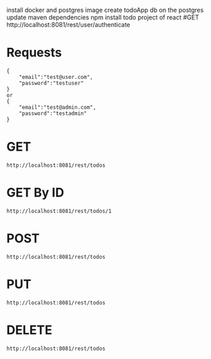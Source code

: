 install docker and postgres image
create todoApp db on the postgres
update maven dependencies
npm install todo project of react
#GET
http://localhost:8081/rest/user/authenticate
	
# Requests

	{
		"email":"test@user.com",
		"password":"testuser"
	}
	or
	{
		"email":"test@admin.com",
		"password":"testadmin"
	}

# GET
	http://localhost:8081/rest/todos

# GET By ID
	http://localhost:8081/rest/todos/1

# POST
	http://localhost:8081/rest/todos

# PUT
	http://localhost:8081/rest/todos

# DELETE
	http://localhost:8081/rest/todos

